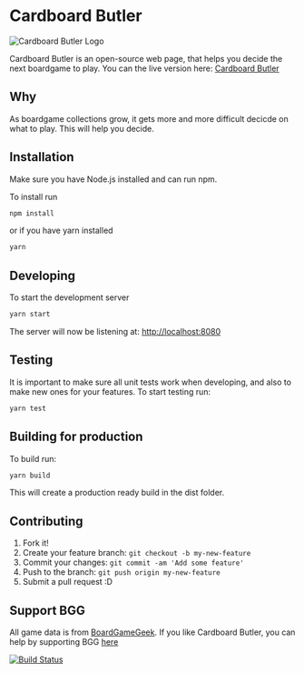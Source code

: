 
# Cardboard Butler

![Cardboard Butler Logo](https://cardboardbutler.azureedge.net/butler.png)

Cardboard Butler is an open-source web page, that helps you decide the next boardgame to play.
You can the live version here:
[Cardboard Butler](https://cardboardbutler.azureedge.net)

## Why

As boardgame collections grow, it gets more and more difficult decicde on what to play. This will help you decide.

## Installation

Make sure you have Node.js installed and can run npm.

To install run

```bash
npm install
```

or if you have yarn installed

```bash
yarn
```

## Developing

To start the development server

```bash
yarn start
```

The server will now be listening at:
[http://localhost:8080](http://localhost:8080)

## Testing

It is important to make sure all unit tests work when developing, and also to make new ones for your features.
To start testing run:

```bash
yarn test
```

## Building for production

To build run:

```bash
yarn build
```

This will create a production ready build in the dist folder.

## Contributing

1. Fork it!
2. Create your feature branch: `git checkout -b my-new-feature`
3. Commit your changes: `git commit -am 'Add some feature'`
4. Push to the branch: `git push origin my-new-feature`
5. Submit a pull request :D

## Support BGG

All game data is from [BoardGameGeek](www.boardgamegeek.com).
If you like Cardboard Butler, you can help by supporting BGG [here](https://boardgamegeek.com/support)

[![Build Status](https://dev.azure.com/philipkristoffersen/Cardboard%20Butler/_apis/build/status/PhilipK.CardboardButler?branchName=master)](https://dev.azure.com/philipkristoffersen/Cardboard%20Butler/_build/latest?definitionId=1&branchName=master)
